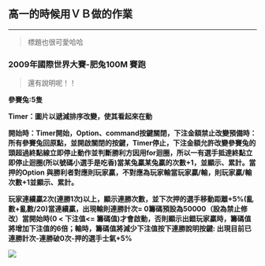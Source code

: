 ## 高一的時候用ＶＢ做的作業

------

> 標題也很可愛哈哈

### 2009年國際世界大賽-肥兔100M 賽跑

> 還有說明呢！！

**參賽兔:5隻**

  **Timer：圖片以遞減排序改變，使其看起來在動**

  **開始時：Timer開始，Option、command按鍵關閉，下注金額禁止改變預備時：所有參賽兔回原點，並開啟關閉的按鍵，Timer停止，下注金額允許改變參賽兔的頭超過終點線立即停止動作並判斷勝利方因用for迴圈，所以一有選手抵達終點立即停止迴圈(所以號碼小選手是吃香)當某兔贏某兔贏的次數+1，並顯示、累計。當押的Option 與勝利者對應則玩家贏，不對應為玩家輸當玩家贏/輸，則玩家贏/輸次數+1並顯示、累計。**

  **玩家連續贏2次(連勝1次)以上，顯示連勝次數，並下次押的選手移動距離+5%(亂數+亂數/20)當連續贏，出現輸則連勝計次= 0籌碼預設為50000（設為禁止修改）當開始時(0 < 下注值<= 籌碼值)才會啟動，否則顯示出錯玩家贏時，籌碼值將增加下注值的6倍；輸時，籌碼值將減少下注值按下連勝說明按鍵: 出現目前已 連勝計次-連勝破0次-押的選手士氣+5%**

![](https://imgur.com/87ovqNX.jpg)



